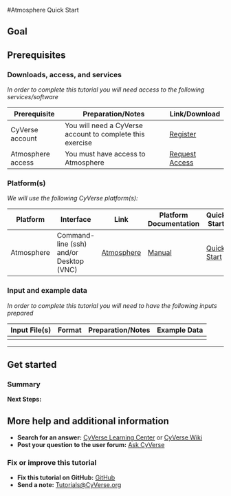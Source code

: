 <!---

Images can be added in-line as a reStructured text substitution, but will not render in markdown. See reStructured text example. http://docutils.sourceforge.net/docs/ref/rst/restructuredtext.html#substitution-definitions

|CyVerse logo|

--->

#Atmosphere Quick Start
<!---
Use short, imperative titles e.g. Upload and share data, uploading and sharing data
--->

## Goal

<!---
Avoid covering upstream and downstream steps that are not explicitly and necessarily part of the tutorial - write or link to separate quick starts/tutorials for those parts
--->

<!---
A few sentences (50 words or less) describing the ultimate goal of the steps in this tutorial
--->

## Prerequisites 


### Downloads, access, and services

*In order to complete this tutorial you will need access to the following services/software*

|Prerequisite|Preparation/Notes|Link/Download|
|------------|-----------------|-------------|
|CyVerse account|You will need a CyVerse account to complete this exercise|[Register](https://user.cyverse.org/)|
|Atmosphere access|You must have access to Atmosphere|[Request Access](http://www.cyverse.org/learning-center/manage-account#AddAppsServices)|


### Platform(s)

*We will use the following CyVerse platform(s):*

|Platform|Interface|Link|Platform Documentation|Quick Start|
|--------|---------|----|----------------------|-----------|
|Atmosphere|Command-line (ssh) and/or Desktop (VNC)|[Atmosphere](https://atmo.cyverse.org)|[Manual](https://wiki.cyverse.org/wiki/display/atmman/Atmosphere+Manual+Table+of+Contents)|[Quick Start]()|


### Input and example data

*In order to complete this tutorial you will need to have the following inputs prepared*

|Input File(s)|Format|Preparation/Notes|Example Data|
|-------------|------|-----------------|------------|
||||


---

## Get started

<!---
Steps and text go here
--->


<!---
.. Hint::
	You can insert reStructured text directives in the Markdown. The formatting will have to be fixed later in the .rst document see [rst docs](http://docutils.sourceforge.net/docs/ref/rst/directives.html#admonitions)
--->

### Summary

<!---
Summary a--->

**Next Steps:**


## More help and additional information

<!---
Short description and links to any reading materials
--->

- **Search for an answer:** [CyVerse Learning Center](http://www.cyverse.org/learning-center) or [CyVerse Wiki](https://wiki.cyverse.org)
- **Post your question to the user forum:** [Ask CyVerse](http://ask.iplantcollaborative.org/questions)

### Fix or improve this tutorial 

- **Fix this tutorial on GitHub:** [GitHub](FIX_THIS_IN_YOUR_DOCUMENTATION)
- **Send a note:** [Tutorials@CyVerse.org](mailto:Tutorials@CyVerse.org)

<!---

SAMPLE DIRECTIVES (DELETE UNUSED ONES)
--------------------------------------

See: http://docutils.sourceforge.net/docs/ref/rst/directives.html#admonitions

.. Danger::
	This step is dangerous

.. Important::
	This step is important
	
.. Caution::
	Exercise caution
	
.. Hint::
	This is a hint

.. Important::
	This is very important

.. note:: This is a note admonition.
   This is the second line of the first paragraph.

   - The note contains all indented body elements
     following.
   - It includes this bullet list.



.. |CyVerse logo| image:: ./img/cyverse_rgb.png
    :width: 500
    :height: 100
--->
